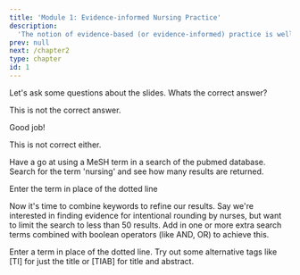 ```yaml
---
title: 'Module 1: Evidence-informed Nursing Practice'
description:
  'The notion of evidence-based (or evidence-informed) practice is well-established in nursing and in the health sciences in general. In Module 1 we will examine the evolution of the evidence-based practice (EBP) movement, and different models for conceptualizing EBP. We will discuss both the purported benefits and the criticisms of the EBP movement in healthcare.'
prev: null
next: /chapter2
type: chapter
id: 1
---
```


<exercise id="1" title="Introduction" type="slides">

<slides source="chapter1_01_introduction">
</slides>

</exercise>

<exercise id="2" title="Getting Started">

Let's ask some questions about the slides. Whats the correct answer?

<choice>
<opt text="Answer one">

This is not the correct answer.

</opt>

<opt text="Answer two" correct="true">

Good job!

</opt>

<opt text="Answer three">

This is not correct either.

</opt>
</choice>

</exercise>

<exercise id="3" title="First search">

Have a go at using a MeSH term in a search of the pubmed database. Search for the term 'nursing' and see how many results are returned. 

<codeblock id="01_03">

Enter the term in place of the dotted line

</codeblock>

</exercise>
<exercise id="4" title="Refining a search">

Now it's time to combine keywords to refine our results. Say we're interested in finding evidence for intentional rounding by nurses, but want to limit the search to less than 50 results. Add in one or more extra search terms combined with boolean operators (like AND, OR) to achieve this.

<codeblock id="01_04">

Enter a term in place of the dotted line. Try out some alternative tags like [TI] for just the title or [TIAB] for title and abstract.

</codeblock>

</exercise>

<exercise id="5" title="Joanna Briggs Institute Model for Evidence-based Health Care" type="slides">

<slides source="chapter1_05_JBI">
</slides>

</exercise>
